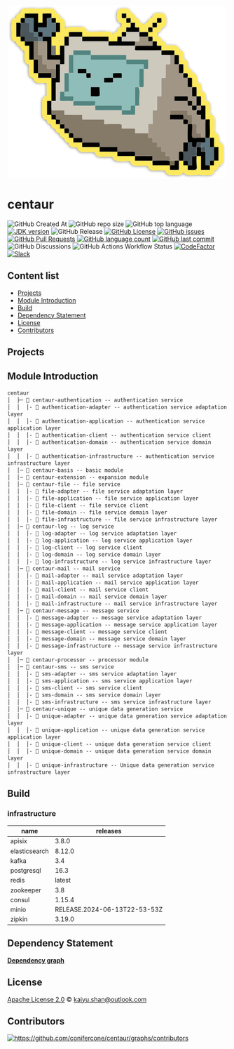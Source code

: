 ![centaur](./logo.svg)

# centaur

![GitHub Created At](https://img.shields.io/github/created-at/conifercone/centaur)
![GitHub repo size](https://img.shields.io/github/repo-size/conifercone/centaur)
![GitHub top language](https://img.shields.io/github/languages/top/conifercone/centaur)
[![JDK version](https://img.shields.io/badge/JDK-21+-green.svg)](https://www.oracle.com/java/technologies/javase/jdk21-archive-downloads.html)
![GitHub Release](https://img.shields.io/github/v/release/conifercone/centaur)
[![GitHub License](https://img.shields.io/github/license/conifercone/centaur)](https://github.com/conifercone/centaur)
[![GitHub issues](https://img.shields.io/github/issues/conifercone/centaur)](https://github.com/conifercone/centaur/issues)
[![GitHub Pull Requests](https://img.shields.io/github/issues-pr/conifercone/centaur)](https://github.com/conifercone/centaur/pulls)
[![GitHub language count](https://img.shields.io/github/languages/count/conifercone/centaur)](https://github.com/conifercone/centaur)
[![GitHub last commit](https://img.shields.io/github/last-commit/conifercone/centaur/develop)](https://github.com/conifercone/centaur)
![GitHub Discussions](https://img.shields.io/github/discussions/conifercone/centaur)
![GitHub Actions Workflow Status](https://img.shields.io/github/actions/workflow/status/conifercone/centaur/dependency-submission.yml)
[![CodeFactor](https://www.codefactor.io/repository/github/conifercone/centaur/badge)](https://www.codefactor.io/repository/github/conifercone/centaur)
[![Slack](https://img.shields.io/badge/Slack-Join%20Our%20Community-green)](https://join.slack.com/t/centaur-community/shared_invite/zt-2ov97fcpj-bFJZmpXSp5YZWSU9zD7S5g)

## Content list

- [Projects](#Projects)
- [Module Introduction](#module-introduction)
- [Build](#Build)
- [Dependency Statement](#dependency-statement)
- [License](#license)
- [Contributors](#contributors)

## Projects

## Module Introduction

```text
centaur
│  ├─ 📂 centaur-authentication -- authentication service
│  │  │- 📂 authentication-adapter -- authentication service adaptation layer
│  │  │- 📂 authentication-application -- authentication service application layer
│  │  │- 📂 authentication-client -- authentication service client
│  │  │- 📂 authentication-domain -- authentication service domain layer
│  │  │- 📂 authentication-infrastructure -- authentication service infrastructure layer
│  │─ 📂 centaur-basis -- basic module
│  │─ 📂 centaur-extension -- expansion module
│  │─ 📂 centaur-file -- file service
│  │  │- 📂 file-adapter -- file service adaptation layer
│  │  │- 📂 file-application -- file service application layer
│  │  │- 📂 file-client -- file service client
│  │  │- 📂 file-domain -- file service domain layer
│  │  │- 📂 file-infrastructure -- file service infrastructure layer
│  │─ 📂 centaur-log -- log service
│  │  │- 📂 log-adapter -- log service adaptation layer
│  │  │- 📂 log-application -- log service application layer
│  │  │- 📂 log-client -- log service client
│  │  │- 📂 log-domain -- log service domain layer
│  │  │- 📂 log-infrastructure -- log service infrastructure layer
│  │─ 📂 centaur-mail -- mail service
│  │  │- 📂 mail-adapter -- mail service adaptation layer
│  │  │- 📂 mail-application -- mail service application layer
│  │  │- 📂 mail-client -- mail service client
│  │  │- 📂 mail-domain -- mail service domain layer
│  │  │- 📂 mail-infrastructure -- mail service infrastructure layer
│  │─ 📂 centaur-message -- message service
│  │  │- 📂 message-adapter -- message service adaptation layer
│  │  │- 📂 message-application -- message service application layer
│  │  │- 📂 message-client -- message service client
│  │  │- 📂 message-domain -- message service domain layer
│  │  │- 📂 message-infrastructure -- message service infrastructure layer
│  │─ 📂 centaur-processor -- processor module
│  │─ 📂 centaur-sms -- sms service
│  │  │- 📂 sms-adapter -- sms service adaptation layer
│  │  │- 📂 sms-application -- sms service application layer
│  │  │- 📂 sms-client -- sms service client
│  │  │- 📂 sms-domain -- sms service domain layer
│  │  │- 📂 sms-infrastructure -- sms service infrastructure layer
│  │─ 📂 centaur-unique -- unique data generation service
│  │  │- 📂 unique-adapter -- unique data generation service adaptation layer
│  │  │- 📂 unique-application -- unique data generation service application layer
│  │  │- 📂 unique-client -- unique data generation service client
│  │  │- 📂 unique-domain -- unique data generation service domain layer
│  │  │- 📂 unique-infrastructure -- Unique data generation service infrastructure layer
```

## Build

### infrastructure

| name          | releases                     |
|---------------|------------------------------|
| apisix        | 3.8.0                        |
| elasticsearch | 8.12.0                       |
| kafka         | 3.4                          |
| postgresql    | 16.3                         |
| redis         | latest                       |
| zookeeper     | 3.8                          |
| consul        | 1.15.4                       |
| minio         | RELEASE.2024-06-13T22-53-53Z |
| zipkin        | 3.19.0                       |

## Dependency Statement

[**Dependency graph**](https://github.com/conifercone/centaur/network/dependencies)

## License

[Apache License 2.0](LICENSE) © kaiyu.shan@outlook.com

## Contributors

<a href="https://github.com/conifercone/centaur/graphs/contributors">
  <img src="https://contrib.rocks/image?repo=conifercone/centaur"  alt="https://github.com/conifercone/centaur/graphs/contributors"/>
</a>

